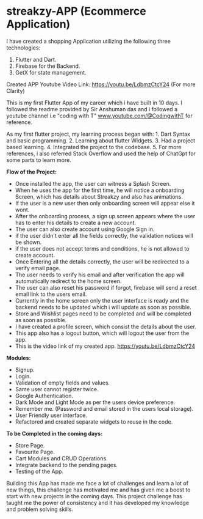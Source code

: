 # streakzy-APP (Ecommerce Application)

I have created a shopping Application utilizing the following three technologies:
1. Flutter and Dart.
2. Firebase for the Backend.
3. GetX for state management.

Created APP Youtube Video Link: https://youtu.be/LdbmzCtcY24 (For more Clarity)

This is my first Flutter App of my career which i have built in 10 days. I followed the readme provided by Sir Anshuman das and i followed a 
youtube channel i.e "coding with T" www.youtube.com/@CodingwithT for reference.

As my first flutter project, my learning process began with:
    1. Dart Syntax and basic programming.
    2. Learning about flutter Widgets.
    3. Had a project based learning.
    4. Integrated the project to the codebase.
    5. For more references, i also referred Stack Overflow and used the help of ChatGpt for some parts to learn more.

**Flow of the Project:**

- Once installed the app, the user can witness a Splash Screen.
- When he uses the app for the first time, he will notice a onboarding Screen, which has details about Streakzy and also has animations.
- If the user is a new user then only onboarding screen will appear else it wont.
- After the onboarding process, a sign up screen appears where the user has to enter his details to create a new account.
- The user can also create account using Google Sign in.
- if the user didn't enter all the fields correctly, the validation notices will be shown.
- if the user does not accept terms and conditions, he is not allowed to create account.
- Once Entering all the details correctly, the user will be redirected to a verify email page.
- The user needs to verify his email and after verification the app will automatically redirect to the home screen.
- The user can also reset his password if forgot, firebase will send a reset email link to the users email.
- Currently in the home screen only the user interface is ready and the backend needs to be updated which i will update as soon as possible.
- Store and Wishlist pages need to be completed and will be completed as soon as possible.
- I have created a profile screen, which consist the details about the user.
- This app also has a logout button, which will logout the user from the app.
- This is the video link of my created app. https://youtu.be/LdbmzCtcY24

**Modules:**
- Signup.
- Login.
- Validation of empty fields and values.
- Same user cannot register twice.
- Google Authentication.
- Dark Mode and Light Mode as per the users device preference.
- Remember me. (Password and email stored in the users local storage).
- User Friendly user interface.
- Refactored and created separate widgets to reuse in the code.

**To be Completed in the coming days:**
- Store Page.
- Favourite Page.
- Cart Modules and CRUD Operations.
- Integrate backend to the pending pages.
- Testing of the App.


Building this App has made me face a lot of challenges and learn a lot of new things, this challenge has motivated me and has given me a boost to start with new projects in the 
coming days. This project challenge has taught me the power of consistency and it has developed my knowledge and problem solving skills.

